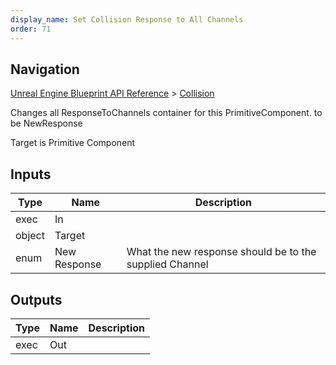 ```yaml
---
display_name: Set Collision Response to All Channels
order: 71
---
```

## Navigation

[Unreal Engine Blueprint API Reference](https://dev.epicgames.com/documentation/en-us/unreal-engine/BlueprintAPI) > [Collision](https://dev.epicgames.com/documentation/en-us/unreal-engine/BlueprintAPI/Collision)

Changes all ResponseToChannels container for this PrimitiveComponent. to be NewResponse

Target is Primitive Component

## Inputs

| Type | Name | Description |
| --- | --- | --- |
| exec | In |  |
| object | Target |  |
| enum | New Response | What the new response should be to the supplied Channel |

## Outputs

| Type | Name | Description |
| --- | --- | --- |
| exec | Out |  |
